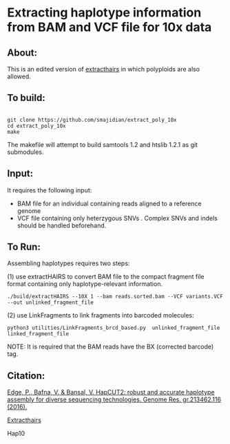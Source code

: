 Extracting haplotype information from BAM and VCF file for 10x data
======

## About:
This is an edited version of [extracthairs](https://github.com/vibansal/HapCUT2)   in which polyploids are also allowed.





## To build:

```

git clone https://github.com/smajidian/extract_poly_10x
cd extract_poly_10x
make 
```

The makefile will attempt to build samtools 1.2 and htslib 1.2.1 as git submodules.




## Input:
It requires the following input:
- BAM file for an individual containing reads aligned to a reference genome
- VCF file containing only heterzygous SNVs . Complex SNVs and indels should be handled beforehand. 




## To Run:

Assembling haplotypes requires two steps:

(1) use extractHAIRS to convert BAM file to the compact fragment file format containing only haplotype-relevant information. 

```
./build/extractHAIRS --10X 1 --bam reads.sorted.bam --VCF variants.VCF --out unlinked_fragment_file
```

(2) use LinkFragments to link fragments into barcoded molecules:
```
python3 utilities/LinkFragments_brcd_based.py  unlinked_fragment_file linked_fragment_file
```




NOTE: It is required that the BAM reads have the BX (corrected barcode) tag.






## Citation:

[Edge, P., Bafna, V. & Bansal, V. HapCUT2: robust and accurate haplotype assembly for diverse sequencing technologies. Genome Res. gr.213462.116 (2016).](http://genome.cshlp.org/content/early/2016/12/09/gr.213462.116.abstract)

[Extracthairs](https://github.com/vibansal/HapCUT2)

Hap10  





